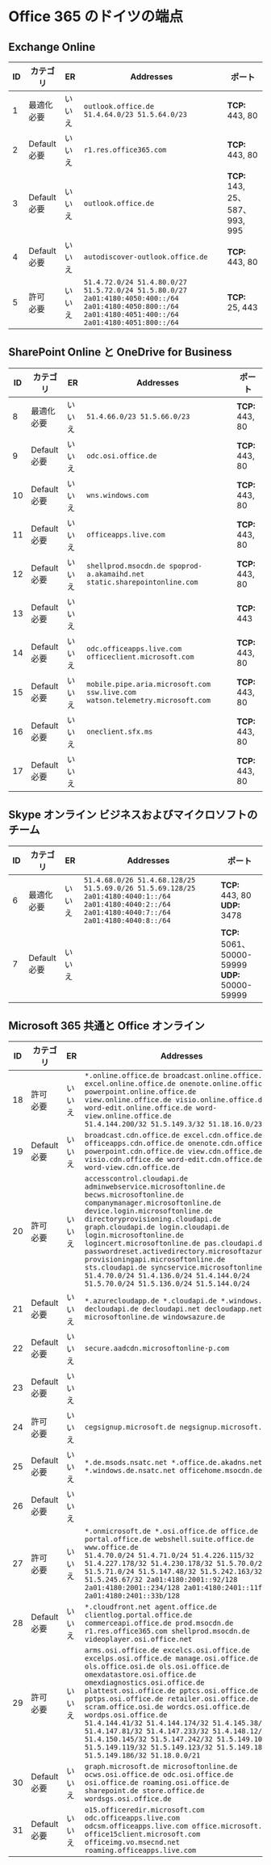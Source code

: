 <!--This file was automatically generated by a script, any manual changes will be overwritten.-->
<!--Please contact the Office 365 Endpoints team with any questions.-->
<!--Germany endpoints version 2018063000-->
<!--File generated 2018-07-20 14:25:17.7211-->

# <a name="office-365-germany-endpoints"></a>Office 365 のドイツの端点


## <a name="exchange-online"></a>Exchange Online

ID | カテゴリ             | ER | Addresses                                                                                                                                             | ポート                          
-- | -------------------- | -- | ----------------------------------------------------------------------------------------------------------------------------------------------------- | -------------------------------
1  | 最適化<BR>必要 | いいえ | `outlook.office.de`<BR>`51.4.64.0/23 51.5.64.0/23`                                                                                                    | **TCP:** 443, 80               
2  | Default<BR>必要  | いいえ | `r1.res.office365.com`                                                                                                                                | **TCP:** 443, 80               
3  | Default<BR>必要  | いいえ | `outlook.office.de`                                                                                                                                   | **TCP:** 143, 25、587、993, 995
4  | Default<BR>必要  | いいえ | `autodiscover-outlook.office.de`                                                                                                                      | **TCP:** 443, 80               
5  | 許可<BR>必要    | いいえ | `51.4.72.0/24 51.4.80.0/27 51.5.72.0/24 51.5.80.0/27 2a01:4180:4050:400::/64 2a01:4180:4050:800::/64 2a01:4180:4051:400::/64 2a01:4180:4051:800::/64` | **TCP:** 25, 443               

## <a name="sharepoint-online-and-onedrive-for-business"></a>SharePoint Online と OneDrive for Business

ID | カテゴリ             | ER | Addresses                                                                    | ポート           
-- | -------------------- | -- | ---------------------------------------------------------------------------- | ----------------
8  | 最適化<BR>必要 | いいえ | `51.4.66.0/23 51.5.66.0/23`                                                  | **TCP:** 443, 80
9  | Default<BR>必要  | いいえ | `odc.osi.office.de`                                                          | **TCP:** 443, 80
10  | Default<BR>必要  | いいえ | `wns.windows.com`                                                            | **TCP:** 443, 80
11  | Default<BR>必要  | いいえ | `officeapps.live.com`                                                        | **TCP:** 443, 80
12 | Default<BR>必要  | いいえ | `shellprod.msocdn.de spoprod-a.akamaihd.net static.sharepointonline.com`     | **TCP:** 443, 80
13  | Default<BR>必要  | いいえ |                                                                              | **TCP:** 443    
14  | Default<BR>必要  | いいえ | `odc.officeapps.live.com officeclient.microsoft.com`                         | **TCP:** 443, 80
15  | Default<BR>必要  | いいえ | `mobile.pipe.aria.microsoft.com ssw.live.com watson.telemetry.microsoft.com` | **TCP:** 443, 80
16  | Default<BR>必要  | いいえ | `oneclient.sfx.ms`                                                           | **TCP:** 443, 80
17  | Default<BR>必要  | いいえ |                                                                              | **TCP:** 443, 80

## <a name="skype-for-business-online-and-microsoft-teams"></a>Skype オンライン ビジネスおよびマイクロソフトのチーム

ID | カテゴリ             | ER | Addresses                                                                                                                                         | ポート                                             
-- | -------------------- | -- | ------------------------------------------------------------------------------------------------------------------------------------------------- | --------------------------------------------------
6  | 最適化<BR>必要 | いいえ | `51.4.68.0/26 51.4.68.128/25 51.5.69.0/26 51.5.69.128/25 2a01:4180:4040:1::/64 2a01:4180:4040:2::/64 2a01:4180:4040:7::/64 2a01:4180:4040:8::/64` | **TCP:** 443, 80<BR>**UDP:** 3478                 
7   | Default<BR>必要  | いいえ |                                                                                                                                                   | **TCP:** 5061、50000-59999<BR>**UDP:** 50000-59999

## <a name="microsoft-365-common-and-office-online"></a>Microsoft 365 共通と Office オンライン

ID | カテゴリ            | ER | Addresses                                                                                                                                                                                                                                                                                                                                                                                                                                                                                                                                                             | ポート           
-- | ------------------- | -- | --------------------------------------------------------------------------------------------------------------------------------------------------------------------------------------------------------------------------------------------------------------------------------------------------------------------------------------------------------------------------------------------------------------------------------------------------------------------------------------------------------------------------------------------------------------------- | ----------------
18  | 許可<BR>必要   | いいえ | `*.online.office.de broadcast.online.office.de excel.online.office.de onenote.online.office.de powerpoint.online.office.de view.online.office.de visio.online.office.de word-edit.online.office.de word-view.online.office.de`<BR>`51.4.144.200/32 51.5.149.3/32 51.18.16.0/23`                                                                                                                                                                                                                                                                                       | **TCP:** 443    
19 | Default<BR>必要 | いいえ | `broadcast.cdn.office.de excel.cdn.office.de officeapps.cdn.office.de onenote.cdn.office.de powerpoint.cdn.office.de view.cdn.office.de visio.cdn.office.de word-edit.cdn.office.de word-view.cdn.office.de`                                                                                                                                                                                                                                                                                                                                                          | **TCP:** 443    
20 | 許可<BR>必要   | いいえ | `accesscontrol.cloudapi.de adminwebservice.microsoftonline.de becws.microsoftonline.de companymanager.microsoftonline.de device.login.microsoftonline.de directoryprovisioning.cloudapi.de graph.cloudapi.de login.cloudapi.de login.microsoftonline.de logincert.microsoftonline.de pas.cloudapi.de passwordreset.activedirectory.microsoftazure.de provisioningapi.microsoftonline.de sts.cloudapi.de syncservice.microsoftonline.de`<BR>`51.4.70.0/24 51.4.136.0/24 51.4.144.0/24 51.5.70.0/24 51.5.136.0/24 51.5.144.0/24`                                        | **TCP:** 443, 80
21 | Default<BR>必要 | いいえ | `*.azurecloudapp.de *.cloudapi.de *.windows.de decloudapi.de decloudapi.net decloudapp.net microsoftonline.de windowsazure.de`                                                                                                                                                                                                                                                                                                                                                                                                                                        | **TCP:** 443, 80
22 | Default<BR>必要 | いいえ | `secure.aadcdn.microsoftonline-p.com`                                                                                                                                                                                                                                                                                                                                                                                                                                                                                                                                 | **TCP:** 443, 80
23 | Default<BR>必要 | いいえ |                                                                                                                                                                                                                                                                                                                                                                                                                                                                                                                                                                       | **TCP:** 443, 80
24 | 許可<BR>必要   | いいえ | `cegsignup.microsoft.de negsignup.microsoft.de`                                                                                                                                                                                                                                                                                                                                                                                                                                                                                                                       | **TCP:** 443, 80
25 | Default<BR>必要 | いいえ | `*.de.msods.nsatc.net *.office.de.akadns.net *.windows.de.nsatc.net officehome.msocdn.de`                                                                                                                                                                                                                                                                                                                                                                                                                                                                             | **TCP:** 443, 80
26 | Default<BR>必要 | いいえ |                                                                                                                                                                                                                                                                                                                                                                                                                                                                                                                                                                       | **TCP:** 443, 80
27 | 許可<BR>必要   | いいえ | `*.onmicrosoft.de *.osi.office.de office.de portal.office.de webshell.suite.office.de www.office.de`<BR>`51.4.70.0/24 51.4.71.0/24 51.4.226.115/32 51.4.227.178/32 51.4.230.178/32 51.5.70.0/24 51.5.71.0/24 51.5.147.48/32 51.5.242.163/32 51.5.245.67/32 2a01:4180:2001::92/128 2a01:4180:2001::234/128 2a01:4180:2401::11f/128 2a01:4180:2401::33b/128`                                                                                                                                                                                                            | **TCP:** 443, 80
28 | Default<BR>必要 | いいえ | `*.cloudfront.net agent.office.de clientlog.portal.office.de commerceapi.office.de prod.msocdn.de r1.res.office365.com shellprod.msocdn.de videoplayer.osi.office.net`                                                                                                                                                                                                                                                                                                                                                                                                | **TCP:** 443, 80
29 | 許可<BR>必要   | いいえ | `arms.osi.office.de excelcs.osi.office.de excelps.osi.office.de manage.osi.office.de ols.office.osi.de ols.osi.office.de omexdatastore.osi.office.de omexdiagnostics.osi.office.de plattest.osi.office.de pptcs.osi.office.de pptps.osi.office.de retailer.osi.office.de scram.office.osi.de wordcs.osi.office.de wordps.osi.office.de`<BR>`51.4.144.41/32 51.4.144.174/32 51.4.145.38/32 51.4.147.81/32 51.4.147.233/32 51.4.148.12/32 51.4.150.145/32 51.5.147.242/32 51.5.149.100/32 51.5.149.119/32 51.5.149.123/32 51.5.149.180/32 51.5.149.186/32 51.18.0.0/21` | **TCP:** 443, 80
30 | Default<BR>必要 | いいえ | `graph.microsoft.de microsoftonline.de ocws.osi.office.de odc.osi.office.de osi.office.de roaming.osi.office.de sharepoint.de store.office.de wordsgs.osi.office.de`                                                                                                                                                                                                                                                                                                                                                                                                  | **TCP:** 443, 80
31 | Default<BR>必要 | いいえ | `o15.officeredir.microsoft.com odc.officeapps.live.com odcsm.officeapps.live.com office.microsoft.com office15client.microsoft.com officeimg.vo.msecnd.net roaming.officeapps.live.com`                                                                                                                                                                                                                                                                                                                                                                               | **TCP:** 443, 80
